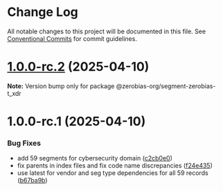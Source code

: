 # Change Log

All notable changes to this project will be documented in this file.
See [Conventional Commits](https://conventionalcommits.org) for commit guidelines.

# [1.0.0-rc.2](https://github.com/zerobias-org/segment/compare/@zerobias-org/segment-zerobias-t_xdr@1.0.0-rc.1...@zerobias-org/segment-zerobias-t_xdr@1.0.0-rc.2) (2025-04-10)

**Note:** Version bump only for package @zerobias-org/segment-zerobias-t_xdr





# 1.0.0-rc.1 (2025-04-10)


### Bug Fixes

* add 59 segments for cybersecurity domain ([c2cb0e0](https://github.com/zerobias-org/segment/commit/c2cb0e0c1f1eabb51d7f5a6ae6db98c1516fcdbe))
* fix parents in index files and fix code name discrepancies ([f24e435](https://github.com/zerobias-org/segment/commit/f24e4352453caaa05074cc6bb66ee8ed21a4f11d))
* use latest for vendor and seg type dependencies for all 59 records ([b67ba9b](https://github.com/zerobias-org/segment/commit/b67ba9bed7a90fad3b084161ebc603b5b35214b8))
